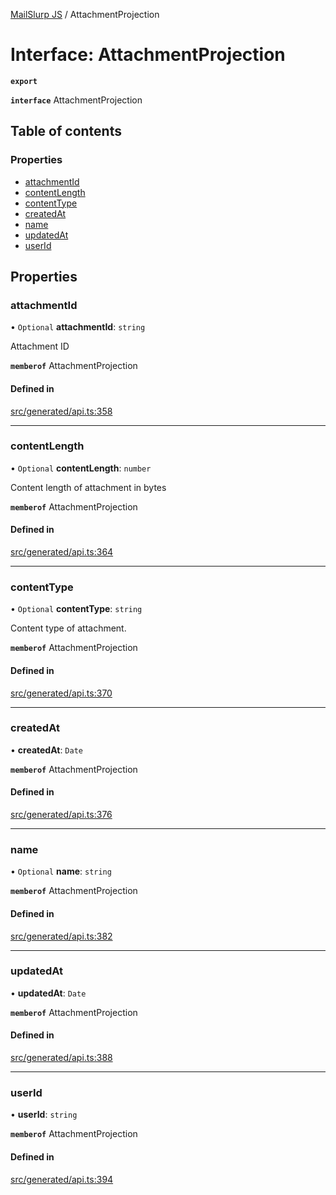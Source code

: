 [MailSlurp JS](../README.md) / AttachmentProjection

# Interface: AttachmentProjection

**`export`**

**`interface`** AttachmentProjection

## Table of contents

### Properties

- [attachmentId](AttachmentProjection.md#attachmentid)
- [contentLength](AttachmentProjection.md#contentlength)
- [contentType](AttachmentProjection.md#contenttype)
- [createdAt](AttachmentProjection.md#createdat)
- [name](AttachmentProjection.md#name)
- [updatedAt](AttachmentProjection.md#updatedat)
- [userId](AttachmentProjection.md#userid)

## Properties

### attachmentId

• `Optional` **attachmentId**: `string`

Attachment ID

**`memberof`** AttachmentProjection

#### Defined in

[src/generated/api.ts:358](https://github.com/mailslurp/mailslurp-client/blob/5523864/src/generated/api.ts#L358)

___

### contentLength

• `Optional` **contentLength**: `number`

Content length of attachment in bytes

**`memberof`** AttachmentProjection

#### Defined in

[src/generated/api.ts:364](https://github.com/mailslurp/mailslurp-client/blob/5523864/src/generated/api.ts#L364)

___

### contentType

• `Optional` **contentType**: `string`

Content type of attachment.

**`memberof`** AttachmentProjection

#### Defined in

[src/generated/api.ts:370](https://github.com/mailslurp/mailslurp-client/blob/5523864/src/generated/api.ts#L370)

___

### createdAt

• **createdAt**: `Date`

**`memberof`** AttachmentProjection

#### Defined in

[src/generated/api.ts:376](https://github.com/mailslurp/mailslurp-client/blob/5523864/src/generated/api.ts#L376)

___

### name

• `Optional` **name**: `string`

**`memberof`** AttachmentProjection

#### Defined in

[src/generated/api.ts:382](https://github.com/mailslurp/mailslurp-client/blob/5523864/src/generated/api.ts#L382)

___

### updatedAt

• **updatedAt**: `Date`

**`memberof`** AttachmentProjection

#### Defined in

[src/generated/api.ts:388](https://github.com/mailslurp/mailslurp-client/blob/5523864/src/generated/api.ts#L388)

___

### userId

• **userId**: `string`

**`memberof`** AttachmentProjection

#### Defined in

[src/generated/api.ts:394](https://github.com/mailslurp/mailslurp-client/blob/5523864/src/generated/api.ts#L394)
